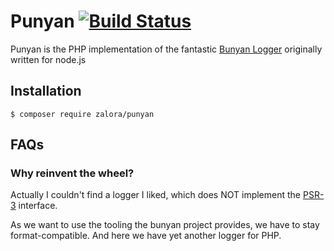# Punyan [![Build Status](https://travis-ci.com/zalora/punyan.svg?token=xVdK7vmHNmWkzySFLTpU&branch=master)](https://travis-ci.com/zalora/punyan)

Punyan is the PHP implementation of the fantastic [Bunyan Logger](https://github.com/trentm/node-bunyan) originally written for node.js

## Installation

`$ composer require zalora/punyan`

## FAQs

### Why reinvent the wheel?

Actually I couldn't find a logger I liked, which does NOT implement the [PSR-3](https://github.com/php-fig/fig-standards/blob/master/accepted/PSR-3-logger-interface.md) interface.

As we want to use the tooling the bunyan project provides, we have to stay format-compatible. And here we have yet another logger for PHP.
